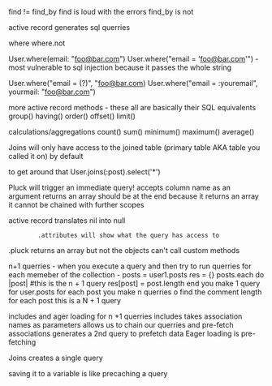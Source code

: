 find != find_by 
find is loud with the errors
find_by is not


active record generates sql querries

where 
where.not

User.where(email: "foo@bar.com")
User.where("email = 'foo@bar.com'") -most vulnerable to sql injection because it passes the whole string

User.where("email = (?)", "foo@bar.com)
User.where("email = :youremail", yourmail: "foo@bar.com")



more active record methods - these all are basically their SQL equivalents
    group()
    having()
    order()
    offset()
    limit()

calculations/aggregations
    count()
    sum()
    minimum()
    maximum()
    average()



Joins will only have access to the joined table (primary table AKA table you called it on) by default

to get around that
User.joins(:post).select('*')

Pluck
    will trigger an immediate query!
    accepts column name as an argument
    returns an array
    should be at the end
    because it returns an array it cannot be chained with further scopes


active record translates nil into null



            .attributes will show what the query has access to

.pluck returns an array but not the objects
    can't call custom methods


n+1 querries
    -  when you execute a query and then try to run querries for each memeber of the collection
        - posts = user1.posts
        res = {}
        posts.each do |post| #this is the n + 1 query
            res[post] = post.length
        end
    you make 1 query for user.posts for each post you make n querries o find the comment length for each post this is a N + 1 query

includes and ager loading for n +1 querries
    includes takes association names as parameters
    allows us to chain our querries and pre-fetch associations
        generates a 2nd query to prefetch data
    Eager loading is pre-fetching

Joins creates a single query


saving it to a variable is like precaching a query